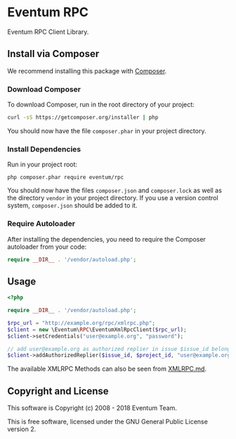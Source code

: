 # Eventum RPC

Eventum RPC Client Library.

## Install via Composer ##

We recommend installing this package with [Composer](http://getcomposer.org/).

### Download Composer ###

To download Composer, run in the root directory of your project:

```bash
curl -sS https://getcomposer.org/installer | php
```

You should now have the file `composer.phar` in your project directory.

### Install Dependencies ###

Run in your project root:

```
php composer.phar require eventum/rpc
```

You should now have the files `composer.json` and `composer.lock` as well as
the directory `vendor` in your project directory. If you use a version control
system, `composer.json` should be added to it.

### Require Autoloader ###

After installing the dependencies, you need to require the Composer autoloader
from your code:

```php
require __DIR__ . '/vendor/autoload.php';
```

## Usage ##

```php
<?php

require __DIR__ . '/vendor/autoload.php';

$rpc_url = "http://example.org/rpc/xmlrpc.php";
$client = new \Eventum\RPC\EventumXmlRpcClient($rpc_url);
$client->setCredentials("user@example.org", "password");

// add user@example.org as authorized replier in issue $issue_id belonging to project $project_id
$client->addAuthorizedReplier($issue_id, $project_id, "user@example.org");
```

The available XMLRPC Methods can also be seen from [XMLRPC.md](XMLRPC.md).

## Copyright and License ##

This software is Copyright (c) 2008 - 2018 Eventum Team.

This is free software, licensed under the GNU General Public License
version 2.
